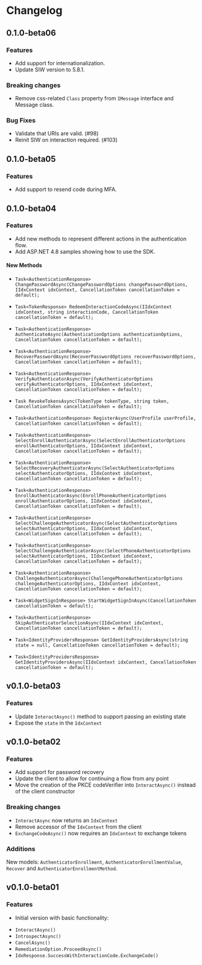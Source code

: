 # Changelog

## 0.1.0-beta06

### Features

* Add support for internationalization.
* Update SIW version to 5.8.1.

### Breaking changes

* Remove css-related `Class` property from `IMessage` interface and Message class.

### Bug Fixes

* Validate that URIs are valid. (#98)
* Reinit SIW on interaction required. (#103)

## 0.1.0-beta05

### Features

* Add support to resend code during MFA.

## 0.1.0-beta04

### Features

* Add new methods to represent different actions in the authentication flow.
* Add ASP.NET 4.8 samples showing how to use the SDK.

#### New Methods

* `Task<AuthenticationResponse> ChangePasswordAsync(ChangePasswordOptions changePasswordOptions, IIdxContext idxContext, CancellationToken cancellationToken = default);`

* `Task<TokenResponse> RedeemInteractionCodeAsync(IIdxContext idxContext, string interactionCode, CancellationToken cancellationToken = default);`

* `Task<AuthenticationResponse> AuthenticateAsync(AuthenticationOptions authenticationOptions, CancellationToken cancellationToken = default);`

* `Task<AuthenticationResponse> RecoverPasswordAsync(RecoverPasswordOptions recoverPasswordOptions, CancellationToken cancellationToken = default);`

* `Task<AuthenticationResponse> VerifyAuthenticatorAsync(VerifyAuthenticatorOptions verifyAuthenticatorOptions, IIdxContext idxContext, CancellationToken cancellationToken = default);`

* `Task RevokeTokensAsync(TokenType tokenType, string token, CancellationToken cancellationToken = default);`

* `Task<AuthenticationResponse> RegisterAsync(UserProfile userProfile, CancellationToken cancellationToken = default);`

* `Task<AuthenticationResponse> SelectEnrollAuthenticatorAsync(SelectEnrollAuthenticatorOptions enrollAuthenticatorOptions, IIdxContext idxContext, CancellationToken cancellationToken = default);`

* `Task<AuthenticationResponse> SelectRecoveryAuthenticatorAsync(SelectAuthenticatorOptions selectAuthenticatorOptions, IIdxContext idxContext, CancellationToken cancellationToken = default);`

* `Task<AuthenticationResponse> EnrollAuthenticatorAsync(EnrollPhoneAuthenticatorOptions enrollAuthenticatorOptions, IIdxContext idxContext, CancellationToken cancellationToken = default);`

* `Task<AuthenticationResponse> SelectChallengeAuthenticatorAsync(SelectAuthenticatorOptions selectAuthenticatorOptions, IIdxContext idxContext, CancellationToken cancellationToken = default);`

* `Task<AuthenticationResponse> SelectChallengeAuthenticatorAsync(SelectPhoneAuthenticatorOptions selectAuthenticatorOptions, IIdxContext idxContext, CancellationToken cancellationToken = default);`

* `Task<AuthenticationResponse> ChallengeAuthenticatorAsync(ChallengePhoneAuthenticatorOptions challengeAuthenticatorOptions, IIdxContext idxContext, CancellationToken cancellationToken = default);`

* `Task<WidgetSignInResponse> StartWidgetSignInAsync(CancellationToken cancellationToken = default);`

* `Task<AuthenticationResponse> SkipAuthenticatorSelectionAsync(IIdxContext idxContext, CancellationToken cancellationToken = default);`

* `Task<IdentityProvidersResponse> GetIdentityProvidersAsync(string state = null, CancellationToken cancellationToken = default);`

* `Task<IdentityProvidersResponse> GetIdentityProvidersAsync(IIdxContext idxContext, CancellationToken cancellationToken = default);`

## v0.1.0-beta03

### Features

* Update `InteractAsync()` method to support passing an existing state
* Expose the `state` in the `IdxContext`

## v0.1.0-beta02

### Features

* Add support for password recovery
* Update the client to allow for continuing a flow from any point
* Move the creation of the PKCE codeVerifier into `InteractAsync()` instead of the client constructor

### Breaking changes

* `InteractAsync` now returns an `IdxContext`
* Remove accessor of the `IdxContext` from the client
* `ExchangeCodeAsync()` now requires an `IdxContext` to exchange tokens

### Additions

New models: `AuthenticatorEnrollment`, `AuthenticatorEnrollmentValue`, `Recover` and `AuthenticatorEnrollmentMethod`.

## v0.1.0-beta01

### Features

- Initial version with basic functionality:
* `InteractAsync()`
* `IntrospectAsync()`
* `CancelAsync()`
* `RemediationOption.ProceedAsync()`
* `IdxResponse.SuccessWithInteractionCode.ExchangeCode()`

